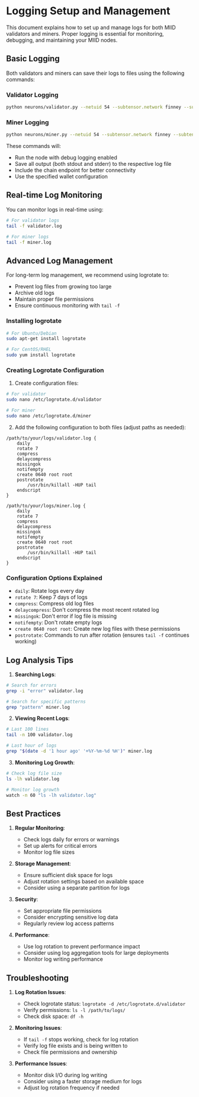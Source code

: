 # Logging Setup and Management

This document explains how to set up and manage logs for both MIID validators and miners. Proper logging is essential for monitoring, debugging, and maintaining your MIID nodes.

## Basic Logging

Both validators and miners can save their logs to files using the following commands:

### Validator Logging
```bash
python neurons/validator.py --netuid 54 --subtensor.network finney --subtensor.chain_endpoint wss://entrypoint-finney.opentensor.ai:443 --wallet.name validator --wallet.hotkey validator_default --logging.debug > validator.log 2>&1
```

### Miner Logging
```bash
python neurons/miner.py --netuid 54 --subtensor.network finney --subtensor.chain_endpoint wss://entrypoint-finney.opentensor.ai:443 --wallet.name your_wallet_name --wallet.hotkey your_hotkey --logging.debug > miner.log 2>&1
```

These commands will:
- Run the node with debug logging enabled
- Save all output (both stdout and stderr) to the respective log file
- Include the chain endpoint for better connectivity
- Use the specified wallet configuration

## Real-time Log Monitoring

You can monitor logs in real-time using:
```bash
# For validator logs
tail -f validator.log

# For miner logs
tail -f miner.log
```

## Advanced Log Management

For long-term log management, we recommend using logrotate to:
- Prevent log files from growing too large
- Archive old logs
- Maintain proper file permissions
- Ensure continuous monitoring with `tail -f`

### Installing logrotate
```bash
# For Ubuntu/Debian
sudo apt-get install logrotate

# For CentOS/RHEL
sudo yum install logrotate
```

### Creating Logrotate Configuration

1. Create configuration files:
```bash
# For validator
sudo nano /etc/logrotate.d/validator

# For miner
sudo nano /etc/logrotate.d/miner
```

2. Add the following configuration to both files (adjust paths as needed):
```
/path/to/your/logs/validator.log {
    daily
    rotate 7
    compress
    delaycompress
    missingok
    notifempty
    create 0640 root root
    postrotate
        /usr/bin/killall -HUP tail
    endscript
}

/path/to/your/logs/miner.log {
    daily
    rotate 7
    compress
    delaycompress
    missingok
    notifempty
    create 0640 root root
    postrotate
        /usr/bin/killall -HUP tail
    endscript
}
```

### Configuration Options Explained

- `daily`: Rotate logs every day
- `rotate 7`: Keep 7 days of logs
- `compress`: Compress old log files
- `delaycompress`: Don't compress the most recent rotated log
- `missingok`: Don't error if log file is missing
- `notifempty`: Don't rotate empty logs
- `create 0640 root root`: Create new log files with these permissions
- `postrotate`: Commands to run after rotation (ensures `tail -f` continues working)

## Log Analysis Tips

1. **Searching Logs**:
```bash
# Search for errors
grep -i "error" validator.log

# Search for specific patterns
grep "pattern" miner.log
```

2. **Viewing Recent Logs**:
```bash
# Last 100 lines
tail -n 100 validator.log

# Last hour of logs
grep "$(date -d '1 hour ago' '+%Y-%m-%d %H')" miner.log
```

3. **Monitoring Log Growth**:
```bash
# Check log file size
ls -lh validator.log

# Monitor log growth
watch -n 60 "ls -lh validator.log"
```

## Best Practices

1. **Regular Monitoring**:
   - Check logs daily for errors or warnings
   - Set up alerts for critical errors
   - Monitor log file sizes

2. **Storage Management**:
   - Ensure sufficient disk space for logs
   - Adjust rotation settings based on available space
   - Consider using a separate partition for logs

3. **Security**:
   - Set appropriate file permissions
   - Consider encrypting sensitive log data
   - Regularly review log access patterns

4. **Performance**:
   - Use log rotation to prevent performance impact
   - Consider using log aggregation tools for large deployments
   - Monitor log writing performance

## Troubleshooting

1. **Log Rotation Issues**:
   - Check logrotate status: `logrotate -d /etc/logrotate.d/validator`
   - Verify permissions: `ls -l /path/to/logs/`
   - Check disk space: `df -h`

2. **Monitoring Issues**:
   - If `tail -f` stops working, check for log rotation
   - Verify log file exists and is being written to
   - Check file permissions and ownership

3. **Performance Issues**:
   - Monitor disk I/O during log writing
   - Consider using a faster storage medium for logs
   - Adjust log rotation frequency if needed 
